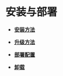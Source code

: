 # 安装与部署<a name="ZH-CN_TOPIC_0184808039"></a>

-   **[安装方法](安装方法.md)**  

-   **[升级方法](升级方法.md)**  

-   **[部署配置](部署配置.md)**  

-   **[卸载](卸载.md)**  


